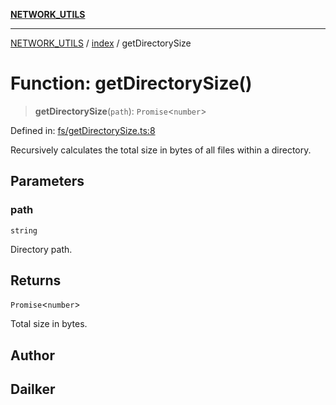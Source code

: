 [**NETWORK_UTILS**](../../README.md)

***

[NETWORK_UTILS](../../README.md) / [index](../README.md) / getDirectorySize

# Function: getDirectorySize()

> **getDirectorySize**(`path`): `Promise`\<`number`\>

Defined in: [fs/getDirectorySize.ts:8](https://github.com/dailker/everyutil/blob/7c30ec40bbb398255a9be572db0a537e8bcb9c11/src/fs/getDirectorySize.ts#L8)

Recursively calculates the total size in bytes of all files within a directory.

## Parameters

### path

`string`

Directory path.

## Returns

`Promise`\<`number`\>

Total size in bytes.

## Author

## Dailker
